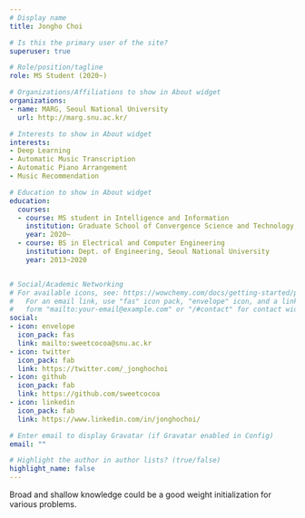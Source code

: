 ```yaml
---
# Display name
title: Jongho Choi

# Is this the primary user of the site?
superuser: true

# Role/position/tagline
role: MS Student (2020~)

# Organizations/Affiliations to show in About widget
organizations:
- name: MARG, Seoul National University
  url: http://marg.snu.ac.kr/

# Interests to show in About widget
interests:
- Deep Learning
- Automatic Music Transcription
- Automatic Piano Arrangement
- Music Recommendation

# Education to show in About widget
education:
  courses:
  - course: MS student in Intelligence and Information
    institution: Graduate School of Convergence Science and Technology, Seoul National University
    year: 2020~
  - course: BS in Electrical and Computer Engineering
    institution: Dept. of Engineering, Seoul National University
    year: 2013~2020


# Social/Academic Networking
# For available icons, see: https://wowchemy.com/docs/getting-started/page-builder/#icons
#   For an email link, use "fas" icon pack, "envelope" icon, and a link in the
#   form "mailto:your-email@example.com" or "/#contact" for contact widget.
social:
- icon: envelope
  icon_pack: fas
  link: mailto:sweetcocoa@snu.ac.kr
- icon: twitter
  icon_pack: fab
  link: https://twitter.com/_jonghochoi
- icon: github
  icon_pack: fab
  link: https://github.com/sweetcocoa
- icon: linkedin
  icon_pack: fab
  link: https://www.linkedin.com/in/jonghochoi/

# Enter email to display Gravatar (if Gravatar enabled in Config)
email: ""

# Highlight the author in author lists? (true/false)
highlight_name: false
---
```


Broad and shallow knowledge could be a good weight initialization for various problems.

<!-- {{< icon name="download" pack="fas" >}} Download my {{< staticref "uploads/demo_resume.pdf" "newtab" >}}resumé{{< /staticref >}}. -->
